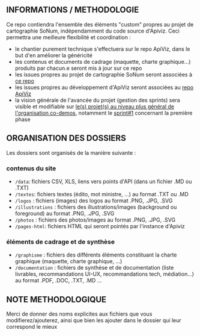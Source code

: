 ## INFORMATIONS / METHODOLOGIE
Ce repo contiendra l'ensemble des éléments "custom" propres au projet de cartographie SoNum, indépendamment du code source d'Apiviz. Ceci permettra une meilleure flexibilité et coordination : 
- le chantier purement technique s'effectuera sur le repo ApiViz, dans le but d'en améliorer la généricité
- les contenus et documents de cadrage (maquette, charte graphique...) produits par chacun.e seront mis à jour sur ce repo
- les issues propres au projet de cartographie SoNum seront associées à [ce repo](https://github.com/co-demos/carto-sonum/issues)
- les issues propres au développement d'ApiViz seront associées au [repo ApiViz](https://github.com/co-demos/ApiViz/issues)
- la vision générale de l'avancée du projet (gestion des sprints) sera visible et modifiable sur [le(s) projet(s) au niveau plus général de l'organisation co-demos](https://github.com/orgs/co-demos/projects), notamment le [sprint#1](https://github.com/orgs/co-demos/projects/1) concernant la première phase

## ORGANISATION DES DOSSIERS
Les dossiers sont organisés de la manière suivante : 

### contenus du site
- `/data`: fichiers CSV, XLS, liens vers points d'API (dans un fichier .MD ou .TXT)
- `/textes`: fichiers textes (édito, mot ministre, ...) au format .TXT ou .MD
- `/logos` : fichiers (images) des logos au format .PNG, .JPG, .SVG
- `/illustrations` : fichiers des illustrations/images (background ou foreground) au format .PNG, .JPG, .SVG
- `/photos` : fichiers des photos/images au format .PNG, .JPG, .SVG
- `/pages-html`: fichiers HTML qui seront pointés par l'instance d'Apiviz 

### éléments de cadrage et de synthèse
- `/graphisme` : fichiers des différents éléments constituant la charte graphique (maquette, charte graphique, ...)
- `/documentation` : fichiers de synthèse et de documentation (liste livrables, recommandations UI-UX, recommandations tech, médiation...) au format .PDF, .DOC, .TXT, .MD ...


## NOTE METHODOLOGIQUE
Merci de donner des noms explicites aux fichiers que vous modifierez/ajouterez, ainsi que bien les ajouter dans le dossier qui leur correspond le mieux
